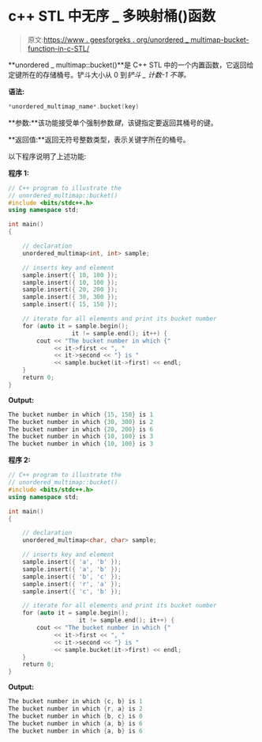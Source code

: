 # c++ STL 中无序 _ 多映射桶()函数

> 原文:[https://www . geesforgeks . org/unordered _ multimap-bucket-function-in-c-STL/](https://www.geeksforgeeks.org/unordered_multimap-bucket-function-in-c-stl/)

**unordered _ multimap::bucket()**是 C++ STL 中的一个内置函数，它返回给定键所在的存储桶号。铲斗大小从 0 到*铲斗 _ 计数-1 不等。*

**语法:**

```cpp
*unordered_multimap_name*.bucket(key)
```

**参数:**该功能接受单个强制参数*键*，该键指定要返回其桶号的键。

**返回值:**返回无符号整数类型，表示关键字所在的桶号。

以下程序说明了上述功能:

**程序 1:**

```cpp
// C++ program to illustrate the
// unordered_multimap::bucket() 
#include <bits/stdc++.h>
using namespace std;

int main()
{

    // declaration
    unordered_multimap<int, int> sample;

    // inserts key and element
    sample.insert({ 10, 100 });
    sample.insert({ 10, 100 });
    sample.insert({ 20, 200 });
    sample.insert({ 30, 300 });
    sample.insert({ 15, 150 });

    // iterate for all elements and print its bucket number
    for (auto it = sample.begin(); 
                  it != sample.end(); it++) {
        cout << "The bucket number in which {" 
             << it->first << ", " 
             << it->second << "} is " 
             << sample.bucket(it->first) << endl;
    }
    return 0;
}
```

**Output:**

```cpp
The bucket number in which {15, 150} is 1
The bucket number in which {30, 300} is 2
The bucket number in which {20, 200} is 6
The bucket number in which {10, 100} is 3
The bucket number in which {10, 100} is 3

```

**程序 2:**

```cpp
// C++ program to illustrate the
// unordered_multimap::bucket() 
#include <bits/stdc++.h>
using namespace std;

int main()
{

    // declaration
    unordered_multimap<char, char> sample;

    // inserts key and element
    sample.insert({ 'a', 'b' });
    sample.insert({ 'a', 'b' });
    sample.insert({ 'b', 'c' });
    sample.insert({ 'r', 'a' });
    sample.insert({ 'c', 'b' });

    // iterate for all elements and print its bucket number
    for (auto it = sample.begin(); 
                    it != sample.end(); it++) {
        cout << "The bucket number in which {" 
             << it->first << ", "
             << it->second << "} is " 
             << sample.bucket(it->first) << endl;
    }
    return 0;
}
```

**Output:**

```cpp
The bucket number in which {c, b} is 1
The bucket number in which {r, a} is 2
The bucket number in which {b, c} is 0
The bucket number in which {a, b} is 6
The bucket number in which {a, b} is 6

```